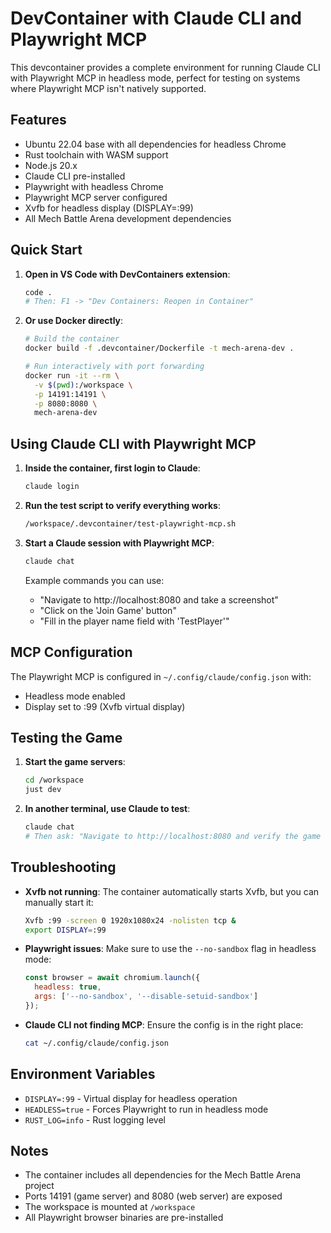 # DevContainer with Claude CLI and Playwright MCP

This devcontainer provides a complete environment for running Claude CLI with Playwright MCP in headless mode, perfect for testing on systems where Playwright MCP isn't natively supported.

## Features

- Ubuntu 22.04 base with all dependencies for headless Chrome
- Rust toolchain with WASM support
- Node.js 20.x
- Claude CLI pre-installed
- Playwright with headless Chrome
- Playwright MCP server configured
- Xvfb for headless display (DISPLAY=:99)
- All Mech Battle Arena development dependencies

## Quick Start

1. **Open in VS Code with DevContainers extension**:
   ```bash
   code .
   # Then: F1 -> "Dev Containers: Reopen in Container"
   ```

2. **Or use Docker directly**:
   ```bash
   # Build the container
   docker build -f .devcontainer/Dockerfile -t mech-arena-dev .
   
   # Run interactively with port forwarding
   docker run -it --rm \
     -v $(pwd):/workspace \
     -p 14191:14191 \
     -p 8080:8080 \
     mech-arena-dev
   ```

## Using Claude CLI with Playwright MCP

1. **Inside the container, first login to Claude**:
   ```bash
   claude login
   ```

2. **Run the test script to verify everything works**:
   ```bash
   /workspace/.devcontainer/test-playwright-mcp.sh
   ```

3. **Start a Claude session with Playwright MCP**:
   ```bash
   claude chat
   ```

   Example commands you can use:
   - "Navigate to http://localhost:8080 and take a screenshot"
   - "Click on the 'Join Game' button"
   - "Fill in the player name field with 'TestPlayer'"

## MCP Configuration

The Playwright MCP is configured in `~/.config/claude/config.json` with:
- Headless mode enabled
- Display set to :99 (Xvfb virtual display)

## Testing the Game

1. **Start the game servers**:
   ```bash
   cd /workspace
   just dev
   ```

2. **In another terminal, use Claude to test**:
   ```bash
   claude chat
   # Then ask: "Navigate to http://localhost:8080 and verify the game loads"
   ```

## Troubleshooting

- **Xvfb not running**: The container automatically starts Xvfb, but you can manually start it:
  ```bash
  Xvfb :99 -screen 0 1920x1080x24 -nolisten tcp &
  export DISPLAY=:99
  ```

- **Playwright issues**: Make sure to use the `--no-sandbox` flag in headless mode:
  ```javascript
  const browser = await chromium.launch({ 
    headless: true,
    args: ['--no-sandbox', '--disable-setuid-sandbox']
  });
  ```

- **Claude CLI not finding MCP**: Ensure the config is in the right place:
  ```bash
  cat ~/.config/claude/config.json
  ```

## Environment Variables

- `DISPLAY=:99` - Virtual display for headless operation
- `HEADLESS=true` - Forces Playwright to run in headless mode
- `RUST_LOG=info` - Rust logging level

## Notes

- The container includes all dependencies for the Mech Battle Arena project
- Ports 14191 (game server) and 8080 (web server) are exposed
- The workspace is mounted at `/workspace`
- All Playwright browser binaries are pre-installed